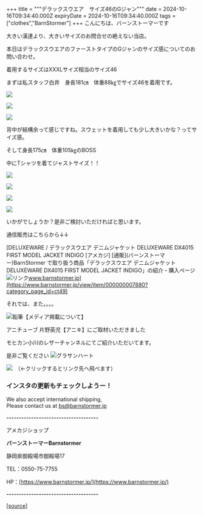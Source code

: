 +++
title = """デラックスウエア　サイズ46のGジャン"""
date = 2024-10-16T09:34:40.000Z
expiryDate = 2024-10-16T09:34:40.000Z
tags = ["clothes","BarnStormer"]
+++
こんにちは、バーンストーマーです

大きい漢達より、大きいサイズのお問合せの絶えない当店。

本日はデラックスウエアのファーストタイプのGジャンのサイズ感についてのお問い合わせ。

着用するサイズはXXXLサイズ相当のサイズ46

まずは私スタッフ白井　身長181㎝　体重88㎏でサイズ46を着用です。

[![](https://stat.ameba.jp/user_images/20241016/18/barnstormer-go/ba/48/j/o0466070015498687617.jpg)](https://stat.ameba.jp/user_images/20241016/18/barnstormer-go/ba/48/j/o0466070015498687617.jpg)

[![](https://stat.ameba.jp/user_images/20241016/18/barnstormer-go/6e/95/j/o0466070015498687619.jpg)](https://stat.ameba.jp/user_images/20241016/18/barnstormer-go/6e/95/j/o0466070015498687619.jpg)

[![](https://stat.ameba.jp/user_images/20241016/18/barnstormer-go/6f/d2/j/o0466070015498687620.jpg)](https://stat.ameba.jp/user_images/20241016/18/barnstormer-go/6f/d2/j/o0466070015498687620.jpg)

背中が結構余って感じですね。スウェットを着用しても少し大きいかな？ってサイズ感。

そして身長175㎝　体重105㎏のBOSS

中にTシャツを着てジャストサイズ！！

[![](https://stat.ameba.jp/user_images/20241016/18/barnstormer-go/a8/37/j/o0466070015498687621.jpg)](https://stat.ameba.jp/user_images/20241016/18/barnstormer-go/a8/37/j/o0466070015498687621.jpg)

[![](https://stat.ameba.jp/user_images/20241016/18/barnstormer-go/14/b3/j/o0466070015498687622.jpg)](https://stat.ameba.jp/user_images/20241016/18/barnstormer-go/14/b3/j/o0466070015498687622.jpg)

[![](https://stat.ameba.jp/user_images/20241016/18/barnstormer-go/0d/9b/j/o0466070015498687624.jpg)](https://stat.ameba.jp/user_images/20241016/18/barnstormer-go/0d/9b/j/o0466070015498687624.jpg)

[![](https://stat.ameba.jp/user_images/20241016/18/barnstormer-go/45/4a/j/o0466070015498687625.jpg)](https://stat.ameba.jp/user_images/20241016/18/barnstormer-go/45/4a/j/o0466070015498687625.jpg)

いかがでしょうか？是非ご検討いただければと思います。

通信販売はこちらから↓↓

[DELUXEWARE / デラックスウエア デニムジャケット DELUXEWARE DX4015 FIRST MODEL JACKET INDIGO \[アメカジ\] \[通販\](バーンストーマー)BarnStormer で取り扱う商品「デラックスウエア デニムジャケット DELUXEWARE DX4015 FIRST MODEL JACKET INDIGO」の紹介・購入ページ![リンク](https://c.stat100.ameba.jp/ameblo/symbols/v3.20.0/svg/gray/editor_link.svg)www.barnstormer.jp](https://www.barnstormer.jp/view/item/000000007880?category_page_id=ct49)

それでは、また。。。。

![鉛筆](https://stat100.ameba.jp/blog/ucs/img/char/char3/519.png)【メディア掲載について】

アニチューブ 片野英児【アニキ】にご取材いただきました

モヒカン小川のレザーチャンネルにてご紹介いただいてます。

是非ご覧ください ![グラサンハート](https://stat100.ameba.jp/blog/ucs/img/char/char3/148.png)

[![](https://stat.ameba.jp/user_images/20230412/16/barnstormer-go/6a/23/p/o0108010815269242493.png)](https://www.instagram.com/barnstormer_daily/)　（←クリックするとリンク先へ飛べます）

### インスタの更新もチェックしようー！

We also accept international shipping,  
Please contact us at bs@barnstormer.jp

**\-------------------------------------**

アメカジショップ

**バーンストーマーBarnstormer**

静岡県御殿場市御殿場17

TEL：0550-75-7755

HP：[https://www.barnstormer.jp/](https://www.barnstormer.jp/)

**\-------------------------------------**

[[source]](https://ameblo.jp/barnstormer-go/entry-12871508397.html)
